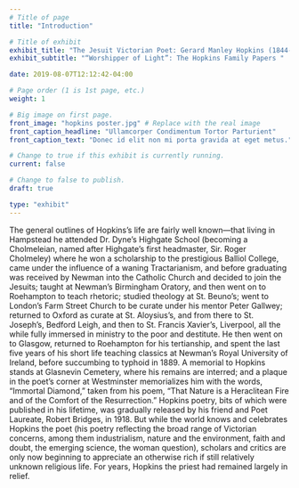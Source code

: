 ```yaml
---
# Title of page
title: "Introduction"

# Title of exhibit
exhibit_title: "The Jesuit Victorian Poet: Gerard Manley Hopkins (1844-1889) 125th Anniversary"
exhibit_subtitle: "“Worshipper of Light”: The Hopkins Family Papers "

date: 2019-08-07T12:12:42-04:00

# Page order (1 is 1st page, etc.)
weight: 1 

# Big image on first page.
front_image: "hopkins poster.jpg" # Replace with the real image
front_caption_headline: "Ullamcorper Condimentum Tortor Parturient"
front_caption_text: "Donec id elit non mi porta gravida at eget metus."

# Change to true if this exhibit is currently running.
current: false

# Change to false to publish.
draft: true

type: "exhibit"
---
```


The general outlines of Hopkins’s life are fairly well known—that living in Hampstead he attended Dr. Dyne’s Highgate School (becoming a Cholmeleian, named after Highgate’s first headmaster, Sir. Roger Cholmeley) where he won a scholarship to the prestigious Balliol College, came under the influence of a waning Tractarianism, and before graduating was received by Newman into the Catholic Church and decided to join the Jesuits; taught at Newman’s Birmingham Oratory, and then went on to Roehampton to teach rhetoric; studied theology at St. Beuno’s; went to London’s Farm Street Church to be curate under his mentor Peter Gallwey; returned to Oxford as curate at St. Aloysius’s, and from there to St. Joseph’s, Bedford Leigh, and then to St. Francis Xavier’s, Liverpool, all the while fully immersed in ministry to the poor and destitute. He then went on to Glasgow, returned to Roehampton for his tertianship, and spent the last five years of his short life teaching classics at Newman’s Royal University of Ireland, before succumbing to typhoid in 1889. A memorial to Hopkins stands at Glasnevin Cemetery, where his remains are interred; and a plaque in the poet’s corner at Westminster memorializes him with the words, “Immortal Diamond,” taken from his poem, “That Nature is a Heraclitean Fire and of the Comfort of the Resurrection.” Hopkins poetry, bits of which were published in his lifetime, was gradually released by his friend and Poet Laureate, Robert Bridges, in 1918. But while the world knows and celebrates Hopkins the poet (his poetry reflecting the broad range of Victorian concerns, among them industrialism, nature and the environment, faith and doubt, the emerging science, the woman question), scholars and critics are only now beginning to appreciate an otherwise rich if still relatively unknown religious life. For years, Hopkins the priest had remained largely in relief.